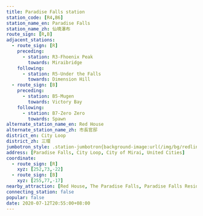 ```yaml
---
title: Paradise Falls station
station_code: [R4,B6]
station_name_en: Paradise Falls
station_name_zh: 仙境瀑布
route_sign: [R,B]
adjacent_stations:
  - route_sign: [R]
    preceding:
      - station: R3-Fhoenix Peak
        towards: Miraibridge
    following:
      - station: R5-Under the Falls
        towards: Dimension Hill
  - route_sign: [B]
    preceding:
      - station: B5-Mugen
        towards: Victory Bay
    following:
      - station: B7-Zero Zero
        towards: Spawn
alternate_station_name_en: Red House
alternate_station_name_zh: 市長官邸
district_en: City Loop
district_zh: 三環
jumbotron_style: .station-jumbotron{background-image:url(/img/bg/redline.png),url(/img/bg/blueline.png);background-repeat:no-repeat;background-size:100% 10px;background-position:0 115px,0 145px}
address: [Paradise Falls, City Loop, City of Mirai, United Cities]
coordinate:
  - route_sign: [R]
    xyz: [252,73,-22]
  - route_sign: [B]
    xyz: [255,77,-17]
nearby_attraction: [Red House, The Paradise Falls, Paradise Falls Residences, Up House, Central Market, Uptown Stable]
connecting_station: false
popular: false
date: 2020-07-12T20:55:00+08:00
---
```


